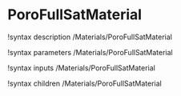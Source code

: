 <!-- MOOSE Documentation Stub: Remove this when content is added. -->

# PoroFullSatMaterial
!syntax description /Materials/PoroFullSatMaterial

!syntax parameters /Materials/PoroFullSatMaterial

!syntax inputs /Materials/PoroFullSatMaterial

!syntax children /Materials/PoroFullSatMaterial
